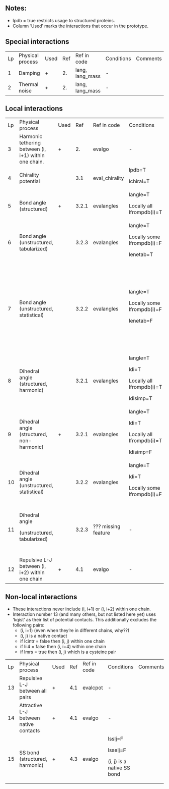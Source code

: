 

## Notes:



*   lpdb = true restricts usage to structured proteins.
*   Column ‘Used’ marks the interactions that occur in the prototype.


## Special interactions


<table>
  <tr>
   <td>Lp
   </td>
   <td>Physical process
   </td>
   <td>Used
   </td>
   <td>Ref
   </td>
   <td>Ref in code
   </td>
   <td>Conditions
   </td>
   <td>Comments
   </td>
  </tr>
  <tr>
   <td>1
   </td>
   <td>Damping
   </td>
   <td>+
   </td>
   <td>2.
   </td>
   <td>lang, lang_mass
   </td>
   <td>-
   </td>
   <td>
   </td>
  </tr>
  <tr>
   <td>2
   </td>
   <td>Thermal noise
   </td>
   <td>+
   </td>
   <td>2.
   </td>
   <td>lang, lang_mass
   </td>
   <td>-
   </td>
   <td>
   </td>
  </tr>
</table>



## Local interactions


<table>
  <tr>
   <td>Lp
   </td>
   <td>Physical process
   </td>
   <td>Used
   </td>
   <td>Ref
   </td>
   <td>Ref in code
   </td>
   <td>Conditions
   </td>
   <td>Comments
   </td>
  </tr>
  <tr>
   <td>3
   </td>
   <td>Harmonic tethering between (i, i+1) within one chain.
   </td>
   <td>+
   </td>
   <td>2. 
   </td>
   <td>evalgo
   </td>
   <td>-
   </td>
   <td>
   </td>
  </tr>
  <tr>
   <td>4
   </td>
   <td>Chirality potential
   </td>
   <td>
   </td>
   <td>3.1
   </td>
   <td>eval_chirality
   </td>
   <td>lpdb=T
<p>
lchiral=T
   </td>
   <td>
   </td>
  </tr>
  <tr>
   <td>5
   </td>
   <td>Bond angle (structured)
   </td>
   <td>+
   </td>
   <td>3.2.1
   </td>
   <td>evalangles
   </td>
   <td>langle=T
<p>
Locally all lfrompdb(i)=T
   </td>
   <td>TODO: describe lfrompdb exactly
   </td>
  </tr>
  <tr>
   <td>6
   </td>
   <td>Bond angle (unstructured, tabularized)
   </td>
   <td>
   </td>
   <td>3.2.3
   </td>
   <td>evalangles
   </td>
   <td>langle=T 
<p>
Locally some lfrompdb(i)=F
<p>
lenetab=T
   </td>
   <td>
   </td>
  </tr>
  <tr>
   <td>7
   </td>
   <td>Bond angle (unstructured, statistical)
   </td>
   <td>
   </td>
   <td>3.2.2
   </td>
   <td>evalangles
   </td>
   <td>langle=T
<p>
Locally some lfrompdb(i)=F
<p>
lenetab=F
   </td>
   <td>It’s called statistical, because its coefficients are obtained from fitting the formulas to potentials resulting from inverse Boltzmann method applied to random coil database.
   </td>
  </tr>
  <tr>
   <td>8
   </td>
   <td>Dihedral angle (structured, harmonic)
   </td>
   <td>
   </td>
   <td>3.2.1
   </td>
   <td>evalangles
   </td>
   <td>langle=T
<p>
ldi=T
<p>
Locally all lfrompdb(i)=T
<p>
ldisimp=T
   </td>
   <td>‘ldi’ is the same as ‘ldih’, but ‘ldi’ is used in code and ‘ldih’ in documentation.
   </td>
  </tr>
  <tr>
   <td>9
   </td>
   <td>Dihedral angle (structured, non-harmonic)
   </td>
   <td>+
   </td>
   <td>3.2.1
   </td>
   <td>evalangles
   </td>
   <td>langle=T
<p>
ldi=T
<p>
Locally all lfrompdb(i)=T
<p>
ldisimp=F
   </td>
   <td>
   </td>
  </tr>
  <tr>
   <td>10
   </td>
   <td>Dihedral angle (unstructured, statistical)
   </td>
   <td>
   </td>
   <td>3.2.2
   </td>
   <td>evalangles
   </td>
   <td>langle=T
<p>
ldi=T
<p>
Locally some lfrompdb(i)=F
   </td>
   <td>
   </td>
  </tr>
  <tr>
   <td>11
   </td>
   <td>Dihedral angle
<p>
(unstructured, tabularized)
   </td>
   <td>
   </td>
   <td>3.2.3
   </td>
   <td>??? missing feature
   </td>
   <td>-
   </td>
   <td>It’s mentioned in README.txt and somehow implied in CPC14/3.2.3, but almost surely isn’t implemented.
   </td>
  </tr>
  <tr>
   <td>12
   </td>
   <td>Repulsive L-J between (i, i+2) within one chain
   </td>
   <td>+
   </td>
   <td>4.1
   </td>
   <td>evalgo
   </td>
   <td>-
   </td>
   <td>
   </td>
  </tr>
</table>



## Non-local interactions



*   These interactions never include (i, i+1) or (i, i+2) within one chain. 
*   Interaction number 13 (and many others, but not listed here yet) uses ‘kqist’ as their list of potential contacts. This additionally excludes the following pairs:
    *   (i, i+1) (even when they’re in different chains, why??)
    *   (i, j) is a native contact 
    *   if lcintr = false then (i, j) within one chain
    *   if lii4 = false then (i, i+4) within one chain
    *   if lmrs = true then (i, j) which is a cysteine pair

<table>
  <tr>
   <td>
Lp
   </td>
   <td>Physical process
   </td>
   <td>Used
   </td>
   <td>Ref
   </td>
   <td>Ref in code
   </td>
   <td>Conditions
   </td>
   <td>Comments
   </td>
  </tr>
  <tr>
   <td>13
   </td>
   <td>Repulsive L-J between all pairs
   </td>
   <td>+
   </td>
   <td>4.1
   </td>
   <td>evalcpot
   </td>
   <td>-
   </td>
   <td>
   </td>
  </tr>
  <tr>
   <td>14
   </td>
   <td>Attractive L-J between native contacts
   </td>
   <td>+
   </td>
   <td>4.1
   </td>
   <td>evalgo
   </td>
   <td>-
   </td>
   <td>
   </td>
  </tr>
  <tr>
   <td>15
   </td>
   <td>SS bond (structured, harmonic)
   </td>
   <td>+
   </td>
   <td>4.3
   </td>
   <td>evalgo
   </td>
   <td>lsslj=F
<p>
lsselj=F
<p>
(i, j) is a native SS bond
   </td>
   <td>
   </td>
  </tr>
</table>

